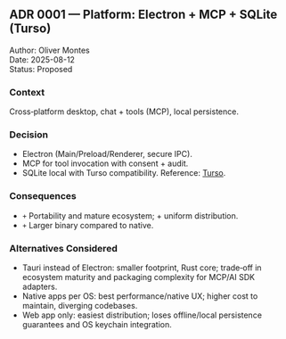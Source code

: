 ## ADR 0001 — Platform: Electron + MCP + SQLite (Turso)

Author: Oliver Montes  
Date: 2025-08-12  
Status: Proposed

### Context
Cross‑platform desktop, chat + tools (MCP), local persistence.

### Decision
- Electron (Main/Preload/Renderer, secure IPC).
- MCP for tool invocation with consent + audit.
- SQLite local with Turso compatibility. Reference: [Turso](https://turso.tech/).

### Consequences
- `+` Portability and mature ecosystem; + uniform distribution.
- `+` Larger binary compared to native.

### Alternatives Considered
- Tauri instead of Electron: smaller footprint, Rust core; trade‑off in ecosystem maturity and packaging complexity for MCP/AI SDK adapters.
- Native apps per OS: best performance/native UX; higher cost to maintain, diverging codebases.
- Web app only: easiest distribution; loses offline/local persistence guarantees and OS keychain integration.


